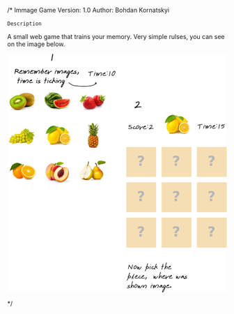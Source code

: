 /*
Immage Game
Version: 1.0
Author: Bohdan Kornatskyi


    Description

A small web game that trains your memory.
Very simple rulses, you can see on the image below.


![alt text](https://github.com/kornatskyi/image_game/blob/master/src/components/img/game_rules.png)

*/